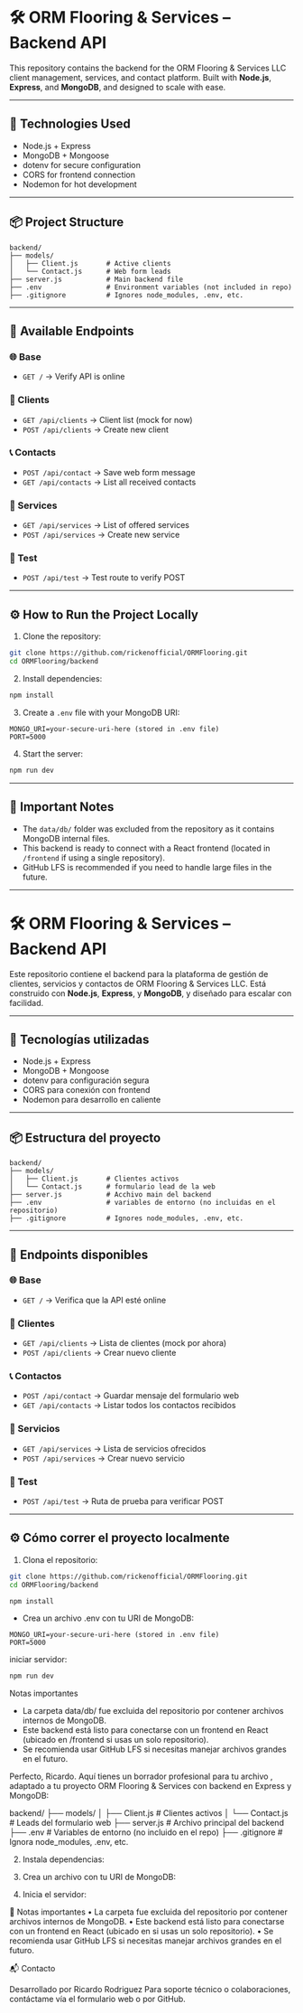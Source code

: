 # 🛠️ ORM Flooring & Services – Backend API

This repository contains the backend for the ORM Flooring & Services LLC client management, services, and contact platform. Built with **Node.js**, **Express**, and **MongoDB**, and designed to scale with ease.

---

## 🚀 Technologies Used

- Node.js + Express
- MongoDB + Mongoose
- dotenv for secure configuration
- CORS for frontend connection
- Nodemon for hot development

---

## 📦 Project Structure

```
backend/
├── models/
│   ├── Client.js       # Active clients
│   └── Contact.js      # Web form leads
├── server.js           # Main backend file
├── .env                # Environment variables (not included in repo)
├── .gitignore          # Ignores node_modules, .env, etc.
```

---

## 🔌 Available Endpoints

### 🌐 Base
- `GET /` → Verify API is online

### 👥 Clients
- `GET /api/clients` → Client list (mock for now)
- `POST /api/clients` → Create new client

### 📞 Contacts
- `POST /api/contact` → Save web form message
- `GET /api/contacts` → List all received contacts

### 🧰 Services
- `GET /api/services` → List of offered services
- `POST /api/services` → Create new service

### 🧪 Test
- `POST /api/test` → Test route to verify POST

---

## ⚙️ How to Run the Project Locally

1. Clone the repository:
```bash
git clone https://github.com/rickenofficial/ORMFlooring.git
cd ORMFlooring/backend
```

2. Install dependencies:
```bash
npm install
```

3. Create a `.env` file with your MongoDB URI:
```
MONGO_URI=your-secure-uri-here (stored in .env file)
PORT=5000
```

4. Start the server:
```bash
npm run dev
```

---

## 📁 Important Notes

- The `data/db/` folder was excluded from the repository as it contains MongoDB internal files.
- This backend is ready to connect with a React frontend (located in `/frontend` if using a single repository).
- GitHub LFS is recommended if you need to handle large files in the future.
---

# 🛠️ ORM Flooring & Services – Backend API

Este repositorio contiene el backend para la plataforma de gestión de clientes, servicios y contactos de ORM Flooring & Services LLC. Está construido con **Node.js**, **Express**, y **MongoDB**, y diseñado para escalar con facilidad.

---

## 🚀 Tecnologías utilizadas

- Node.js + Express
- MongoDB + Mongoose
- dotenv para configuración segura
- CORS para conexión con frontend
- Nodemon para desarrollo en caliente

---

## 📦 Estructura del proyecto
```
backend/
├── models/
│   ├── Client.js       # Clientes activos
│   └── Contact.js      # formulario lead de la web
├── server.js           # Acchivo main del backend
├── .env                # variables de entorno (no incluidas en el repositorio)
├── .gitignore          # Ignores node_modules, .env, etc.
```
---

## 🔌 Endpoints disponibles

### 🌐 Base
- `GET /` → Verifica que la API esté online

### 👥 Clientes
- `GET /api/clients` → Lista de clientes (mock por ahora)
- `POST /api/clients` → Crear nuevo cliente

### 📞 Contactos
- `POST /api/contact` → Guardar mensaje del formulario web
- `GET /api/contacts` → Listar todos los contactos recibidos

### 🧰 Servicios
- `GET /api/services` → Lista de servicios ofrecidos
- `POST /api/services` → Crear nuevo servicio

### 🧪 Test
- `POST /api/test` → Ruta de prueba para verificar POST

---

## ⚙️ Cómo correr el proyecto localmente

1. Clona el repositorio:

```bash
git clone https://github.com/rickenofficial/ORMFlooring.git
cd ORMFlooring/backend
```


```bash
npm install
```
- Crea un archivo .env con tu URI de MongoDB:
```
MONGO_URI=your-secure-uri-here (stored in .env file)
PORT=5000
```

iniciar servidor: 

``` bash
npm run dev
```

Notas importantes
- La carpeta data/db/ fue excluida del repositorio por contener archivos internos de MongoDB.
- Este backend está listo para conectarse con un frontend en React (ubicado en /frontend si usas un solo repositorio).
- Se recomienda usar GitHub LFS si necesitas manejar archivos grandes en el futuro.

Perfecto, Ricardo. Aquí tienes un borrador profesional para tu archivo , adaptado a tu proyecto ORM Flooring & Services con backend en Express y MongoDB:


backend/ ├── models/ │   ├── Client.js       # Clientes activos │   └── Contact.js      # Leads del formulario web ├── server.js           # Archivo principal del backend ├── .env                # Variables de entorno (no incluido en el repo) ├── .gitignore          # Ignora node_modules, .env, etc.

2. 	Instala dependencias:

3. 	Crea un archivo  con tu URI de MongoDB:

4. 	Inicia el servidor:


📁 Notas importantes
• 	La carpeta  fue excluida del repositorio por contener archivos internos de MongoDB.
• 	Este backend está listo para conectarse con un frontend en React (ubicado en  si usas un solo repositorio).
• 	Se recomienda usar GitHub LFS si necesitas manejar archivos grandes en el futuro.

📬 Contacto

Desarrollado por Ricardo Rodriguez
Para soporte técnico o colaboraciones, contáctame vía el formulario web o por GitHub.
